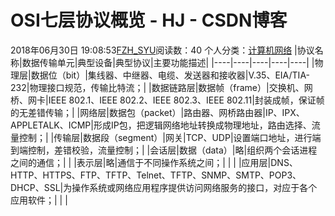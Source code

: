 # OSI七层协议概览 - HJ - CSDN博客
2018年06月30日 19:08:53[FZH_SYU](https://me.csdn.net/feizaoSYUACM)阅读数：40
个人分类：[计算机网络](https://blog.csdn.net/feizaoSYUACM/article/category/7349917)
|协议名称|数据传输单元|典型设备|典型协议|主要功能描述|
|----|----|----|----|----|
|物理层|数据位（bit）|集线器、中继器、电缆、发送器和接收器|V.35、EIA/TIA-232|物理接口规范，传输比特流；|
|数据链路层|数据帧（frame）|交换机、网桥、网卡|IEEE 802.1、IEEE 802.2、IEEE 802.3、IEEE 802.11|封装成帧，保证帧的无差错传输；|
|网络层|数据包（packet）|路由器、网桥路由器|IP、IPX、APPLETALK、ICMP|形成IP包，把逻辑网络地址转换成物理地址，路由选择、流量控制；|
|传输层|数据段（segment）|网关|TCP、UDP|设置端口地址，进行端到端控制，差错校验，流量控制；|
|会话层|数据（data）|略|组织两个会话进程之间的通信；| |
|表示层|略|通信于不同操作系统之间；| | |
|应用层|DNS、HTTP、HTTPS、FTP、TFTP、Telnet、TFTP、SNMP、SMTP、POP3、DHCP、SSL|为操作系统或网络应用程序提供访问网络服务的接口，对应于各个应用软件；| | |
